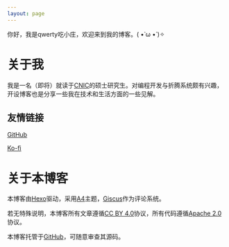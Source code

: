 ```yaml
---
layout: page
---
```


你好，我是qwerty吃小庄，欢迎来到我的博客。( •̀ ω •́ )✧

# 关于我

我是一名（即将）就读于[CNIC](https://cnic.cas.cn '中国科学院计算机网络信息中心')的硕士研究生。对编程开发与折腾系统颇有兴趣，开设博客也是分享一些我在技术和生活方面的一些见解。

## 友情链接

[GitHub](https://github.com/qwertycxz)

[Ko-fi](https://ko-fi.com/qwertycxz)

# 关于本博客

本博客由[Hexo](https://hexo.io)驱动，采用[A4](https://doc.ninojay.top)主题，[Giscus](https://giscus.app)作为评论系统。

若无特殊说明，本博客所有文章遵循[CC BY 4.0](https://creativecommons.org/licenses/by/4.0)协议，所有代码遵循[Apache 2.0](https://www.apache.org/licenses/LICENSE-2.0)协议。

本博客托管于[GitHub](https://github.com/qwertycxz/qwertycxz.github.io)，可随意审查其源码。
